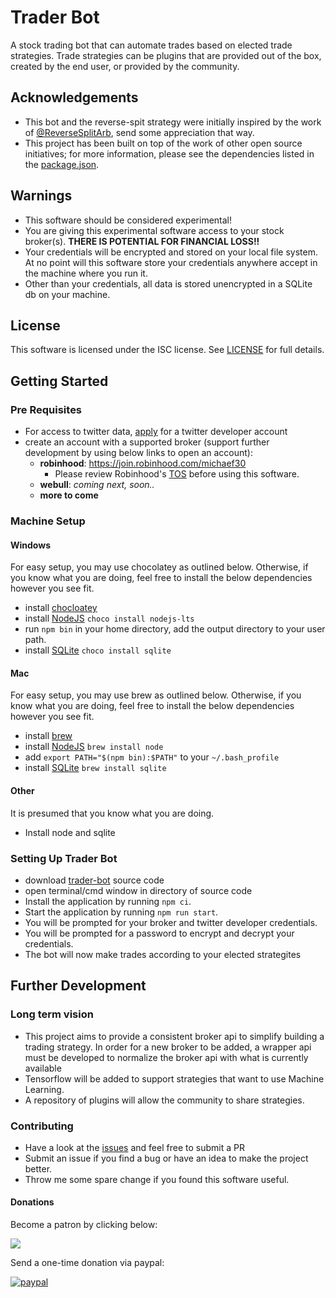 # Trader Bot
A stock trading bot that can automate trades based on elected trade strategies. Trade strategies can be plugins that are provided out of the box, created by the end user, or provided by the community.

## Acknowledgements
- This bot and the reverse-spit strategy were initially inspired by the work of [@ReverseSplitArb](https://twitter.com/ReverseSplitArb), send some appreciation that way.
- This project has been built on top of the work of other open source initiatives; for more information, please see the dependencies listed in the [package.json](package.json).

## Warnings
- This software should be considered experimental!
- You are giving this experimental software access to your stock broker(s). **THERE IS POTENTIAL FOR FINANCIAL LOSS!!**
- Your credentials will be encrypted and stored on your local file system. At no point will this software store your credentials anywhere accept in the machine where you run it.
- Other than your credentials, all data is stored unencrypted in a SQLite db on your machine.

## License
This software is licensed under the ISC license. See [LICENSE](LICENSE) for full details.

## Getting Started

### Pre Requisites
- For access to twitter data, [apply](https://developer.twitter.com/en/apply-for-access) for a twitter developer account
- create an account with a supported broker (support further development by using below links to open an account):
  - **robinhood**: https://join.robinhood.com/michaef30
    - Please review Robinhood's [TOS](https://cdn.robinhood.com/assets/robinhood/legal/Customer%20Agreement.pdf) before using this software.
  - **webull**: *coming next, soon..*
  - **more to come**

### Machine Setup
#### Windows
For easy setup, you may use chocolatey as outlined below. Otherwise, if you know what you are doing, feel free to install the below dependencies however you see fit.
- install [chocloatey](https://chocolatey.org/install)
- install [NodeJS](https://nodejs.org/) `choco install nodejs-lts`
- run `npm bin` in your home directory, add the output directory to your user path.
- install [SQLite](https://www.sqlite.org/index.html) `choco install sqlite`
#### Mac
For easy setup, you may use brew as outlined below. Otherwise, if you know what you are doing, feel free to install the below dependencies however you see fit.
- install [brew](https://brew.sh/)
- install [NodeJS](https://nodejs.org/) `brew install node`
- add `export PATH="$(npm bin):$PATH"` to your `~/.bash_profile`
- install [SQLite](https://www.sqlite.org/index.html) `brew install sqlite`
#### Other
It is presumed that you know what you are doing.
- Install node and sqlite

### Setting Up Trader Bot
- download [trader-bot](https://github.com/mafischer/trader-bot) source code
- open terminal/cmd window in directory of source code
- Install the application by running `npm ci`.
- Start the application by running `npm run start`.
- You will be prompted for your broker and twitter developer credentials.
- You will be prompted for a password to encrypt and decrypt your credentials.
- The bot will now make trades according to your elected strategites

## Further Development

### Long term vision
- This project aims to provide a consistent broker api to simplify building a trading strategy. In order for a new broker to be added, a wrapper api must be developed to normalize the broker api with what is currently available
- Tensorflow will be added to support strategies that want to use Machine Learning.
- A repository of plugins will allow the community to share strategies.

### Contributing
- Have a look at the [issues](https://github.com/mafischer/trader-bot/issues) and feel free to submit a PR
- Submit an issue if you find a bug or have an idea to make the project better.
- Throw me some spare change if you found this software useful.

#### Donations
Become a patron by clicking below:

[![](https://c5.patreon.com/external/logo/become_a_patron_button.png)](https://www.patreon.com/trader_bot)

Send a one-time donation via paypal:

[![paypal](https://www.paypalobjects.com/en_US/i/btn/btn_donate_LG.gif)](https://www.paypal.me/michaelmab88/5)